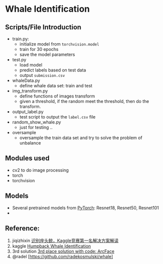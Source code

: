# Whale Identification 

## Scripts/File Introduction 
- train.py:
	- initialize model from `torchvision.model`
	- train for 30 epochs
	- save the model parameters
- test.py
	- load model
	- predict labels based on test data
	- output `submission.csv`
- whaleData.py
	- define whale data set: train and test
- img_transform.py
	- define functions of images transform
	- given a threshold, if the random meet the threshold, then do the transform.
- output_label.py
	- test script to output the `label.csv` file
- random_show_whale.py
	- just for testing ..
- oversample 
	- oversample the train data set and try to solve the problem of unbalance 

## Modules used
- cv2 to do image processing
- torch
- torchvision

## Models 
- Several pretrained models from [PyTorch](https://pytorch.org/docs/): Resnet18, Resnet50, Resnet101
- 


## Reference:
1. jiqizhixin [识别座头鲸，Kaggle竞赛第一名解决方案解读](https://zhuanlan.zhihu.com/p/58496385)
2. kaggle [Humpback Whale Identification](https://www.kaggle.com/c/humpback-whale-identification/overview)
3. 3rd solution [3rd place solution with code: ArcFace](https://www.kaggle.com/c/humpback-whale-identification/discussion/82484#latest-502552)
4. @radel [https://github.com/radekosmulski/whale]